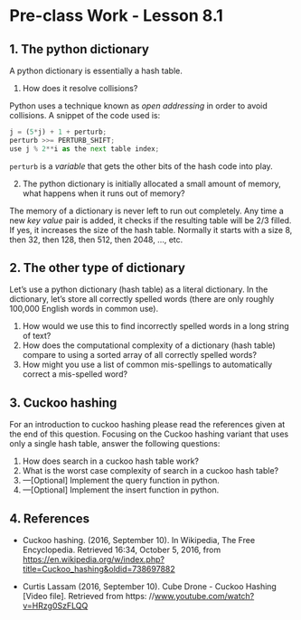 # Pre-class Work - Lesson 8.1

## 1. The python dictionary

A python dictionary is essentially a hash table.
1. How does it resolve collisions?

Python uses a technique known as _open addressing_ in order to avoid collisions. A snippet of the code used is:
```python
j = (5*j) + 1 + perturb;
perturb >>= PERTURB_SHIFT;
use j % 2**i as the next table index;
```
`perturb` is a _variable_ that gets the other bits of the hash code into play.

2. The python dictionary is initially allocated a small amount of memory, what happens when it runs out of memory?

The memory of a dictionary is never left to run out completely. Any time a new _key value_ pair is added, it checks if the resulting table will be 2/3 filled. If yes, it increases the size of the hash table. Normally it starts with a size 8, then 32, then 128, then 512, then 2048, ..., etc.

## 2. The other type of dictionary

Let’s use a python dictionary (hash table) as a literal dictionary. In the dictionary, let’s store all correctly spelled
words (there are only roughly 100,000 English words in common use).
1. How would we use this to find incorrectly spelled words in a long string of text?
2. How does the computational complexity of a dictionary (hash table) compare to using a sorted array of all
correctly spelled words?
3. How might you use a list of common mis-spellings to automatically correct a mis-spelled word?

## 3. Cuckoo hashing

For an introduction to cuckoo hashing please read the references given at the end of this question. Focusing on the
Cuckoo hashing variant that uses only a single hash table, answer the following questions:
1. How does search in a cuckoo hash table work?
2. What is the worst case complexity of search in a cuckoo hash table?
3. —[Optional] Implement the query function in python.
4. —[Optional] Implement the insert function in python.

## 4. References

* Cuckoo hashing. (2016, September 10). In Wikipedia, The Free Encyclopedia. Retrieved 16:34, October 5,
2016, from https://en.wikipedia.org/w/index.php?title=Cuckoo_hashing&oldid=738697882

* Curtis Lassam (2016, September 10). Cube Drone - Cuckoo Hashing [Video file]. Retrieved from https:
//www.youtube.com/watch?v=HRzg0SzFLQQ